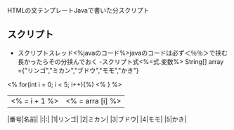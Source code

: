 HTMLの文テンプレートJavaで書いた分スクリプト
## スクリプト
- スクリプトスレッド<%javaのコード%>javaのコードは必ず＜％％＞で挟む長かったらその分挟んでおく
-スクリプト式<%=式.変数%>
String[] array ={"リンゴ","ミカン","ブドウ","モモ","かき"}
<table>
<% for(int i = 0; i < 5; i++){%)
 <tr>
    <td><% = i + 1 %></td><td><% = arra [i] %>
 </tr>
 <% } %>
 </table>
 |番号|名前|
 |:|:|
 |1|リンゴ|
 |2|ミカン|
 |3|ブドウ|
 |4|モモ|
 |5|かき|
